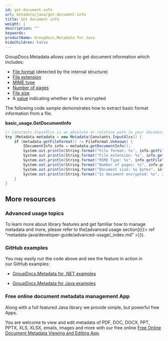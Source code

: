 ```yaml
---
id: get-document-info
url: metadata/java/get-document-info
title: Get document info
weight: 1
description: ""
keywords: 
productName: GroupDocs.Metadata for Java
hideChildren: False
---
```

GroupDocs.Metadata allows users to get document information which includes:

*   [File format](https://apireference.groupdocs.com/metadata/java/com.groupdocs.metadata.core/FileTypePackage#getFileFormat()) (detected by the internal structure)
*   [File extension](https://apireference.groupdocs.com/metadata/java/com.groupdocs.metadata.core/FileTypePackage#getExtension())
*   [MIME type](https://apireference.groupdocs.com/metadata/java/com.groupdocs.metadata.core/FileTypePackage#getMimeType())
*   [Number of pages](https://apireference.groupdocs.com/metadata/java/com.groupdocs.metadata.core/IDocumentInfo#getPageCount())
*   [File size](https://apireference.groupdocs.com/metadata/java/com.groupdocs.metadata.core/IDocumentInfo#getSize())
*   A [value](https://apireference.groupdocs.com/metadata/java/com.groupdocs.metadata.core/IDocumentInfo#isEncrypted()) indicating whether a file is encrypted

The following code sample demonstrates how to extract basic format information from a file.

**basic\_usage.GetDocumentInfo**

```csharp
// Constants.InputXlsx is an absolute or relative path to your document. Ex: @"C:\Docs\source.xlsx"
try (Metadata metadata = new Metadata(Constants.InputXlsx)) {
	if (metadata.getFileFormat() != FileFormat.Unknown) {
		IDocumentInfo info = metadata.getDocumentInfo();
		System.out.println(String.format("File format: %s", info.getFileType().getFileFormat()));
		System.out.println(String.format("File extension: %s", info.getFileType().getExtension()));
		System.out.println(String.format("MIME Type: %s", info.getFileType().getMimeType()));
		System.out.println(String.format("Number of pages: %s", info.getPageCount()));
		System.out.println(String.format("Document size: %s bytes", info.getSize()));
		System.out.println(String.format("Is document encrypted: %s", info.isEncrypted()));
	}
}
```

## More resources

### Advanced usage topics

To learn more about library features and get familiar how to manage metadata and more, please refer to the[advanced usage section]({{< ref "metadata-java/developer-guide/advanced-usage/_index.md" >}}).

### GitHub examples

You may easily run the code above and see the feature in action in our GitHub examples:

*   [GroupDocs.Metadata for .NET examples](https://github.com/groupdocs-metadata/GroupDocs.Metadata-for-.NET)
    
*   [GroupDocs.Metadata for Java examples](https://github.com/groupdocs-metadata/GroupDocs.Metadata-for-Java)
    

### Free online document metadata management App

Along with a full featured Java library we provide simple, but powerful free Apps.

You are welcome to view and edit metadata of PDF, DOC, DOCX, PPT, PPTX, XLS, XLSX, emails, images and more with our free online [Free Online Document Metadata Viewing and Editing App](https://products.groupdocs.app/metadata).
